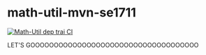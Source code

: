 # math-util-mvn-se1711
[![Math-Util dep trai CI](https://github.com/SatoriSimp/math-util-mvn-se1711/actions/workflows/maven.yml/badge.svg?branch=main)](https://github.com/SatoriSimp/math-util-mvn-se1711/actions/workflows/maven.yml)

LET'S GOOOOOOOOOOOOOOOOOOOOOOOOOOOOOOOOOOOO

